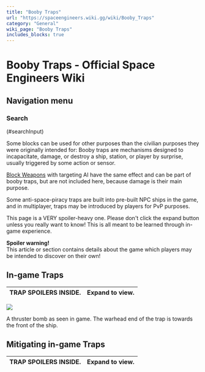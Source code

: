 ```yaml
---
title: "Booby Traps"
url: "https://spaceengineers.wiki.gg/wiki/Booby_Traps"
category: "General"
wiki_page: "Booby Traps"
includes_blocks: true
---
```


# Booby Traps - Official Space Engineers Wiki

## Navigation menu

### Search

(#searchInput)

Some blocks can be used for other purposes than the civilian purposes they were originally intended for: Booby traps are mechanisms designed to incapacitate, damage, or destroy a ship, station, or player by surprise, usually triggered by some action or sensor.

[Block Weapons](https://spaceengineers.wiki.gg/wiki/Block_Weapons "Block Weapons") with targeting AI have the same effect and can be part of booby traps, but are not included here, because damage is their main purpose.

Some anti-space-piracy traps are built into pre-built NPC ships in the game, and in multiplayer, traps may be introduced by players for PvP purposes.

This page is a VERY spoiler-heavy one. Please don't click the expand button unless you really want to know! This is all meant to be learned through in-game experience.

**Spoiler warning!**  
This article or section contains details about the game which players may be intended to discover on their own!

## In-game Traps

| **TRAP SPOILERS INSIDE.** | Expand to view. |
| --- | --- |

[![](https://spaceengineers.wiki.gg/images/thumb/0/01/2014-04-14_00002.jpg/320px-2014-04-14_00002.jpg?87d2b4)](https://spaceengineers.wiki.gg/wiki/File:2014-04-14_00002.jpg)

A thruster bomb as seen in game. The warhead end of the trap is towards the front of the ship.

## Mitigating in-game Traps

| **TRAP SPOILERS INSIDE.** | Expand to view. |
| --- | --- |